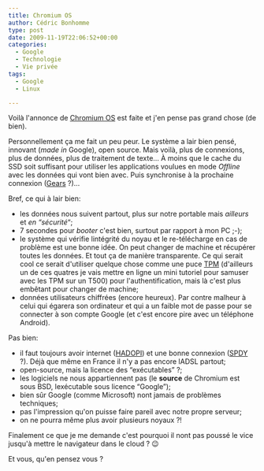 ```yaml
---
title: Chromium OS
author: Cédric Bonhomme
type: post
date: 2009-11-19T22:06:52+00:00
categories:
  - Google
  - Technologie
  - Vie privée
tags:
  - Google
  - Linux

---
```

Voilà l'annonce de [Chromium OS][1] est faite et j'en pense pas grand chose (de bien).

Personnellement ça me fait un peu peur. Le système a lair bien pensé, innovant (_made in_ Google), open source. Mais voilà, plus de connexions, plus de données, plus de traitement de texte… À moins que le cache du SSD soit suffisant pour utiliser les applications voulues en mode _Offline_ avec les données qui vont bien avec. Puis synchronise à la prochaine connexion ([Gears][2] ?)…

Bref, ce qui à lair bien:

  * les données nous suivent partout, plus sur notre portable mais _ailleurs_ et _en &#8220;sécurité_&#8220;;
  * 7 secondes pour _booter_ c'est bien, surtout par rapport à mon PC ;-);
  * le système qui vérifie lintégrité du noyau et le re-télécharge en cas de problème est une bonne idée. On peut changer de machine et récupérer toutes les données. Et tout ça de manière transparente. Ce qui serait cool ce serait d'utiliser quelque chose comme une puce [TPM][3] (d'ailleurs un de ces quatres je vais mettre en ligne un mini tutoriel pour samuser avec les TPM sur un T500) pour l'authentification, mais là c'est plus embêtant pour changer de machine;
  * données utilisateurs chiffrées (encore heureux). Par contre malheur à celui qui égarera son ordinateur et qui a un faible mot de passe pour se connecter à son compte Google (et c'est encore pire avec un téléphone Android).

Pas bien:

  * il faut toujours avoir internet ([HADOPI][4]) et une bonne connexion ([SPDY][5] ?). Déjà que même en France il n'y a pas encore lADSL partout;
  * open-source, mais la licence des &#8220;exécutables&#8221; ?;
  * les logiciels ne nous appartiennent pas (le **source** de Chromium est sous BSD, lexécutable sous licence &#8220;Google&#8221;);
  * bien sûr Google (comme Microsoft) nont jamais de problèmes techniques;
  * pas l'impression qu'on puisse faire pareil avec notre propre serveur;
  * on ne pourra même plus avoir plusieurs noyaux ?!

Finalement ce que je me demande c'est pourquoi il nont pas poussé le vice jusqu'à mettre le navigateur dans le cloud ? 😉

Et vous, qu'en pensez vous ?

 [1]: http://www.chromium.org/chromium-os
 [2]: http://fr.wikipedia.org/wiki/Gears#Applications_qui_utilisent_Gears
 [3]: http://fr.wikipedia.org/wiki/Trusted_Platform_Module
 [4]: http://fr.wikipedia.org/wiki/Loi_Création_et_Internet
 [5]: http://www.chromium.org/spdy
